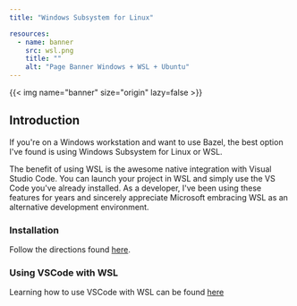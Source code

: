 ```yaml
---
title: "Windows Subsystem for Linux"

resources:
  - name: banner
    src: wsl.png
    title: ""
    alt: "Page Banner Windows + WSL + Ubuntu"
---
```


<!--
 Copyright 2022 Ryan McGuinness

 Licensed under the Apache License, Version 2.0 (the "License");
 you may not use this file except in compliance with the License.
 You may obtain a copy of the License at

     http://www.apache.org/licenses/LICENSE-2.0

 Unless required by applicable law or agreed to in writing, software
 distributed under the License is distributed on an "AS IS" BASIS,
 WITHOUT WARRANTIES OR CONDITIONS OF ANY KIND, either express or implied.
 See the License for the specific language governing permissions and
 limitations under the License.
-->

{{< img name="banner" size="origin" lazy=false >}}

## Introduction

If you're on a Windows workstation and want to use Bazel, the best option I've found is using Windows Subsystem for Linux or WSL.

The benefit of using WSL is the awesome native integration with Visual Studio Code. You can launch your project in WSL and simply use the VS Code you've already installed. As a developer, I've been using these features for years and sincerely appreciate Microsoft embracing WSL as an alternative development environment.

### Installation

Follow the directions found [here](https://docs.microsoft.com/en-us/windows/wsl/install).

### Using VSCode with WSL

Learning how to use VSCode with WSL can be found [here](https://code.visualstudio.com/blogs/2019/09/03/wsl2)
